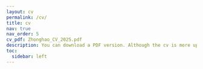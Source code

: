 ```yaml
---
layout: cv
permalink: /cv/
title: cv
nav: true
nav_order: 5
cv_pdf: Zhonghao_CV_2025.pdf
description: You can download a PDF version. Although the cv is more updated on this website. I intend to disclose the whole journey of mine here, however it may look winding and strange. I want to build, one honest work a time, and then one item in this page. In the end it's life worth living.
toc:
  sidebar: left
---
```

